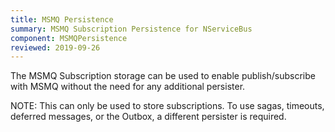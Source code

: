 ```yaml
---
title: MSMQ Persistence
summary: MSMQ Subscription Persistence for NServiceBus
component: MSMQPersistence
reviewed: 2019-09-26
---
```


The MSMQ Subscription storage can be used to enable publish/subscribe with MSMQ without the need for any additional persister.

NOTE: This can only be used to store subscriptions. To use sagas, timeouts, deferred messages, or the Outbox, a different persister is required.
